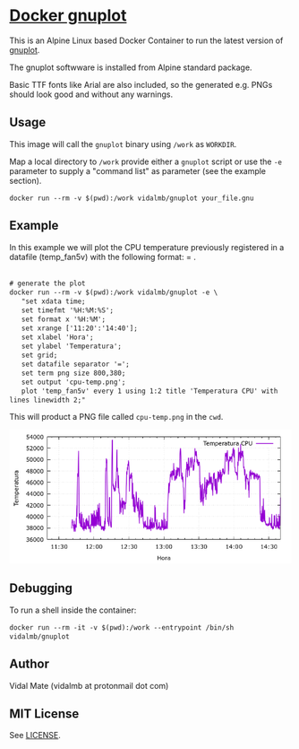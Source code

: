 # [Docker gnuplot](https://hub.docker.com/r/remuslazar/gnuplot/)

This is an Alpine Linux based Docker Container to run the latest version of [gnuplot](http://www.gnuplot.info).

The gnuplot softwware is installed from Alpine standard package.

Basic TTF fonts like Arial are also included, so the generated e.g. PNGs should look good and without any warnings.

## Usage

This image will call the `gnuplot` binary using `/work` as `WORKDIR`.

Map a local directory to `/work` provide either a `gnuplot` script or use the `-e` parameter to supply a "command list" as parameter (see the example section).

```
docker run --rm -v $(pwd):/work vidalmb/gnuplot your_file.gnu
```

## Example

In this example we will plot the CPU temperature previously registered in a datafile (temp_fan5v) with the following format: <hour> = <temperature>.

```

# generate the plot
docker run --rm -v $(pwd):/work vidalmb/gnuplot -e \
   "set xdata time;
   set timefmt '%H:%M:%S';
   set format x '%H:%M';
   set xrange ['11:20':'14:40'];
   set xlabel 'Hora';
   set ylabel 'Temperatura';
   set grid;
   set datafile separator '=';
   set term png size 800,380;
   set output 'cpu-temp.png';
   plot 'temp_fan5v' every 1 using 1:2 title 'Temperatura CPU' with lines linewidth 2;"

```

This will product a PNG file called `cpu-temp.png` in the `cwd`.

![CPU Temperature Example Plot](https://raw.githubusercontent.com/vidalmb/docker-gnuplot/master/example/cpu-temp.png)

## Debugging

To run a shell inside the container:

```
docker run --rm -it -v $(pwd):/work --entrypoint /bin/sh vidalmb/gnuplot
```

## Author

Vidal Mate (vidalmb at protonmail dot com)

## MIT License

See [LICENSE](LICENSE).
